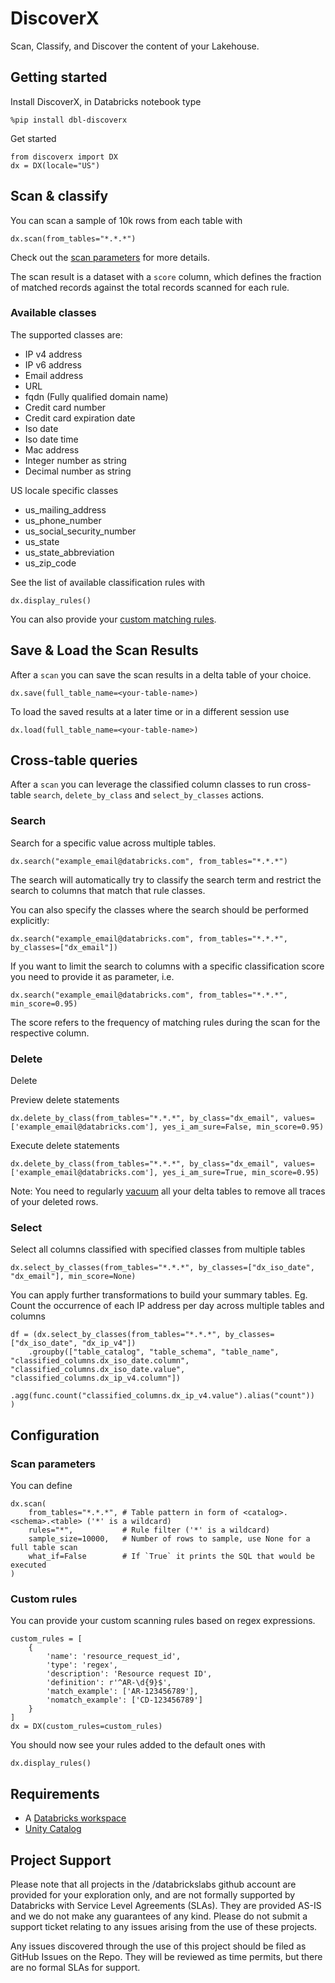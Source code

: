# DiscoverX

Scan, Classify, and Discover the content of your Lakehouse.

## Getting started

Install DiscoverX, in Databricks notebook type

```
%pip install dbl-discoverx
```

Get started

```
from discoverx import DX
dx = DX(locale="US")
```

## Scan & classify

You can scan a sample of 10k rows from each table with

```
dx.scan(from_tables="*.*.*")
```

Check out the [scan parameters](#scan-parameters) for more details.

The scan result is a dataset with a `score` column, which defines the fraction of matched records against the total records scanned for each rule.

### Available classes

The supported classes are:
- IP v4 address
- IP v6 address
- Email address
- URL
- fqdn (Fully qualified domain name)
- Credit card number
- Credit card expiration date
- Iso date
- Iso date time
- Mac address
- Integer number as string
- Decimal number as string

US locale specific classes
- us_mailing_address
- us_phone_number
- us_social_security_number
- us_state
- us_state_abbreviation
- us_zip_code

See the list of available classification rules with 

```
dx.display_rules()
```

You can also provide your [custom matching rules](#custom-rules).


## Save & Load the Scan Results

After a `scan` you can save the scan results in a delta table of your choice.

```
dx.save(full_table_name=<your-table-name>)
```

To load the saved results at a later time or in a different session use

```
dx.load(full_table_name=<your-table-name>)
```

## Cross-table queries

After a `scan` you can leverage the classified column classes to run cross-table `search`, `delete_by_class` and `select_by_classes` actions.


### Search

Search for a specific value across multiple tables.

```
dx.search("example_email@databricks.com", from_tables="*.*.*")
```

The search will automatically try to classify the search term and restrict the search to columns that match that rule classes.

You can also specify the classes where the search should be performed explicitly:

```
dx.search("example_email@databricks.com", from_tables="*.*.*", by_classes=["dx_email"])
```

If you want to limit the search to columns with a specific classification score
you need to provide it as parameter, i.e.

```
dx.search("example_email@databricks.com", from_tables="*.*.*", min_score=0.95)
```

The score refers to the frequency of matching rules during the scan for
the respective column.

### Delete

Delete 

Preview delete statements
```
dx.delete_by_class(from_tables="*.*.*", by_class="dx_email", values=['example_email@databricks.com'], yes_i_am_sure=False, min_score=0.95)
```

Execute delete statements
```
dx.delete_by_class(from_tables="*.*.*", by_class="dx_email", values=['example_email@databricks.com'], yes_i_am_sure=True, min_score=0.95)
```

Note: You need to regularly [vacuum](https://docs.delta.io/latest/delta-utility.html#remove-files-no-longer-referenced-by-a-delta-table) all your delta tables to remove all traces of your deleted rows. 

### Select

Select all columns classified with specified classes from multiple tables

```
dx.select_by_classes(from_tables="*.*.*", by_classes=["dx_iso_date", "dx_email"], min_score=None)
```

You can apply further transformations to build your summary tables. 
Eg. Count the occurrence of each IP address per day across multiple tables and columns

```
df = (dx.select_by_classes(from_tables="*.*.*", by_classes=["dx_iso_date", "dx_ip_v4"])
    .groupby(["table_catalog", "table_schema", "table_name", "classified_columns.dx_iso_date.column", "classified_columns.dx_iso_date.value", "classified_columns.dx_ip_v4.column"])
    .agg(func.count("classified_columns.dx_ip_v4.value").alias("count"))
)
```


## Configuration

### Scan parameters

You can define 

```
dx.scan(
    from_tables="*.*.*", # Table pattern in form of <catalog>.<schema>.<table> ('*' is a wildcard)
    rules="*",           # Rule filter ('*' is a wildcard)
    sample_size=10000,   # Number of rows to sample, use None for a full table scan
    what_if=False        # If `True` it prints the SQL that would be executed
)
```

### Custom rules

You can provide your custom scanning rules based on regex expressions.

```
custom_rules = [
    {
        'name': 'resource_request_id',
        'type': 'regex',
        'description': 'Resource request ID',
        'definition': r'^AR-\d{9}$',
        'match_example': ['AR-123456789'],
        'nomatch_example': ['CD-123456789']
    }
]
dx = DX(custom_rules=custom_rules)
```

You should now see your rules added to the default ones with

```
dx.display_rules()
```

## Requirements

* A [Databricks workspace](https://www.databricks.com/try-databricks#account)
* [Unity Catalog](https://www.databricks.com/product/unity-catalog)

## Project Support
Please note that all projects in the /databrickslabs github account are provided for your exploration only, and are not formally supported by Databricks with Service Level Agreements (SLAs).  They are provided AS-IS and we do not make any guarantees of any kind.  Please do not submit a support ticket relating to any issues arising from the use of these projects.

Any issues discovered through the use of this project should be filed as GitHub Issues on the Repo.  They will be reviewed as time permits, but there are no formal SLAs for support.

